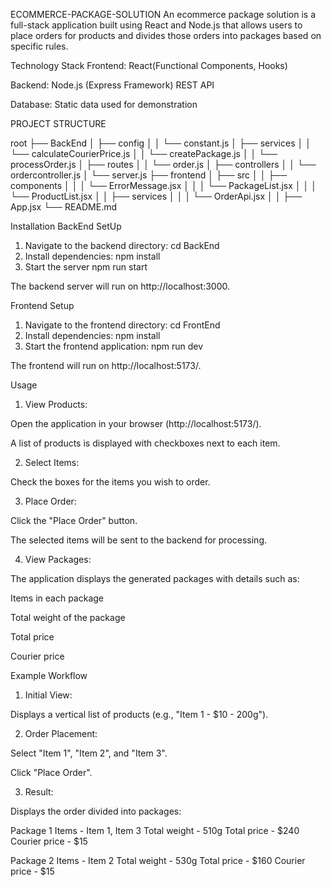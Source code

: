 ECOMMERCE-PACKAGE-SOLUTION
An ecommerce package solution is a full-stack application built using React and Node.js that allows users to place orders for products and divides those orders into packages based on specific rules.

Technology Stack
Frontend:
React(Functional Components, Hooks)

Backend:
Node.js (Express Framework)
REST API

Database:
Static data used for demonstration

PROJECT STRUCTURE

root
├── BackEnd
│ ├── config
│ │ └── constant.js
│ ├── services
│ │ └── calculateCourierPrice.js
│ │ └── createPackage.js
│ │ └── processOrder.js
│ ├── routes
│ │ └── order.js
│ ├── controllers
│ │ └── ordercontroller.js
│ └── server.js
├── frontend
│ ├── src
│ │ ├── components
│ │ │ └── ErrorMessage.jsx
│ │ │ └── PackageList.jsx
│ │ │ └── ProductList.jsx
│ │ ├── services
│ │ │ └── OrderApi.jsx
│ │ ├── App.jsx
└── README.md

Installation
BackEnd SetUp

1. Navigate to the backend directory:
   cd BackEnd
2. Install dependencies:
   npm install
3. Start the server
   npm run start

The backend server will run on http://localhost:3000.

Frontend Setup

1. Navigate to the frontend directory:
   cd FrontEnd
2. Install dependencies:
   npm install
3. Start the frontend application:
   npm run dev

The frontend will run on http://localhost:5173/.

Usage

1. View Products:

Open the application in your browser (http://localhost:5173/).

A list of products is displayed with checkboxes next to each item.

2. Select Items:

Check the boxes for the items you wish to order.

3. Place Order:

Click the "Place Order" button.

The selected items will be sent to the backend for processing.

4. View Packages:

The application displays the generated packages with details such as:

Items in each package

Total weight of the package

Total price

Courier price

Example Workflow

1. Initial View:

Displays a vertical list of products (e.g., "Item 1 - $10 - 200g").

2. Order Placement:

Select "Item 1", "Item 2", and "Item 3".

Click "Place Order".

3. Result:

Displays the order divided into packages:

Package 1
Items - Item 1, Item 3
Total weight - 510g
Total price - $240
Courier price - $15

Package 2
Items - Item 2
Total weight - 530g
Total price - $160
Courier price - $15
